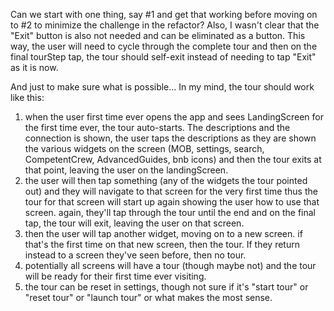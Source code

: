 Can we start with one thing, say #1 and get that working before moving on to #2 to minimize the challenge in the refactor? Also, I wasn't clear that the "Exit" button is also not needed and can be eliminated as a button. This way, the user will need to cycle through the complete tour and then on the final tourStep tap, the tour should self-exit instead of needing to tap "Exit" as it is now. 

And just to make sure what is possible... In my mind, the tour should work like this:

1. when the user first time ever opens the app and sees LandingScreen for the first time ever, the tour auto-starts. The descriptions and the connection is shown, the user taps the descriptions as they are shown the various widgets on the screen (MOB, settings, search, CompetentCrew, AdvancedGuides, bnb icons) and then the tour exits at that point, leaving the user on the landingScreen.
2. the user will then tap something (any of the widgets the tour pointed out) and they will navigate to that screen for the very first time thus the tour for that screen will start up again showing the user how to use that screen. again, they'll tap through the tour until the end and on the final tap, the tour will exit, leaving the user on that screen.
3. then the user will tap another widget, moving on to a new screen. if that's the first time on that new screen, then the tour. If they return instead to a screen they've seen before, then no tour.
4. potentially all screens will have a tour (though maybe not) and the tour will be ready for their first time ever visiting.
5. the tour can be reset in settings, though not sure if it's "start tour" or "reset tour" or "launch tour" or what makes the most sense.
